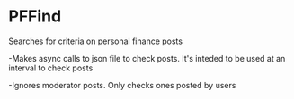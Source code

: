 # PFFind
Searches for criteria on personal finance posts

-Makes async calls to json file to check posts. It's inteded to be used at an interval to check posts

-Ignores moderator posts. Only checks ones posted by users
